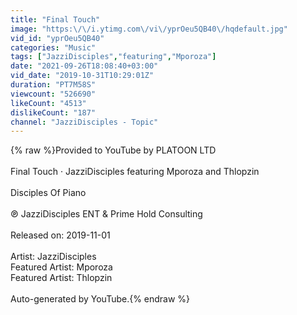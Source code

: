```yaml
---
title: "Final Touch"
image: "https:\/\/i.ytimg.com\/vi\/yprOeu5QB40\/hqdefault.jpg"
vid_id: "yprOeu5QB40"
categories: "Music"
tags: ["JazziDisciples","featuring","Mporoza"]
date: "2021-09-26T18:08:40+03:00"
vid_date: "2019-10-31T10:29:01Z"
duration: "PT7M58S"
viewcount: "526690"
likeCount: "4513"
dislikeCount: "187"
channel: "JazziDisciples - Topic"
---
```

{% raw %}Provided to YouTube by PLATOON LTD<br /><br />Final Touch · JazziDisciples featuring Mporoza and Thlopzin<br /><br />Disciples Of Piano<br /><br />℗ JazziDisciples ENT &amp; Prime Hold Consulting<br /><br />Released on: 2019-11-01<br /><br />Artist: JazziDisciples<br />Featured Artist: Mporoza<br />Featured Artist: Thlopzin<br /><br />Auto-generated by YouTube.{% endraw %}
